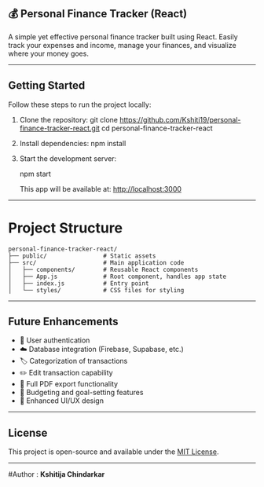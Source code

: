 
## 💰 Personal Finance Tracker (React)

A simple yet effective personal finance tracker built using React. Easily track your expenses and income, manage your finances, and visualize where your money goes.

--------------------------------------------------------------------------------------------------------------------------------------

## Getting Started

Follow these steps to run the project locally:

1. Clone the repository:
  git clone https://github.com/Kshiti19/personal-finance-tracker-react.git
  cd personal-finance-tracker-react

2. Install dependencies:
    npm install
   

3. Start the development server:

   npm start

   This app will be available at: [http://localhost:3000](http://localhost:3000)

---

# Project Structure

```
personal-finance-tracker-react/
├── public/                # Static assets
├── src/                   # Main application code
│   ├── components/        # Reusable React components
│   ├── App.js             # Root component, handles app state
│   ├── index.js           # Entry point
│   └── styles/            # CSS files for styling
```

--------------------------------------------------------------------------------------------------

## Future Enhancements

* 🔐 User authentication
* ☁️ Database integration (Firebase, Supabase, etc.)
* 🏷️ Categorization of transactions
* ✏️ Edit transaction capability
* 📄 Full PDF export functionality
* 💸 Budgeting and goal-setting features
* 🎨 Enhanced UI/UX design

----------------------------------------------------------------------------------

## License

This project is open-source and available under the [MIT License](LICENSE).

-----------------------------------------------------------------------------------------------------

#Author : **Kshitija Chindarkar**

